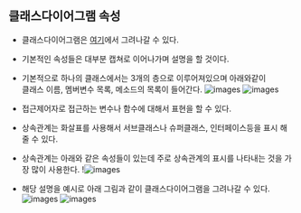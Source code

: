 ## 클래스다이어그램 속성 
  - 클래스다이어그램은 [여기](https://www.erdcloud.com/)에서 그려나갈 수 있다.   
  
  - 기본적인 속성들은 대부분 캡쳐로 이어나가며 설명을 할 것이다. 
  - 기본적으로 하나의 클래스에서는 3개의 층으로 이루어져있으며 아래와같이    
    클래스 이름, 멤버변수 목록, 메소드의 목록이 들어간다.
![images](https://media.vlpt.us/images/pneuma/post/e50d47e8-36f9-4016-bf76-31b543409acc/uml-class.png)
![images](https://media.vlpt.us/images/pneuma/post/3e0cf2e4-e092-44f7-9dd6-f98314a328e2/access-controller.png)
  - 접근제어자로 접근하는 변수나 함수에 대해서 표현을 할 수 있다. 
  - 상속관계는 화살표를 사용해서 서브클래스나 슈퍼클래스, 인터페이스등을 표시 해줄 수 있다. 
  - 상속관계는 아래와 같은 속성들이 있는데 주로 상속관계의 표시를 나타내는 것을 가장 많이 사용한다. 
!![images](https://t1.daumcdn.net/cfile/tistory/135576465051426D26)
  - 해당 설명을 예시로 아래 그림과 같이 클래스다이어그램을 그려나갈 수 있다. 
![images](https://media.vlpt.us/images/pneuma/post/0dd9f24e-3d1b-47e5-b1b0-cfaefbd833b3/uml-class-example.png)
![images](https://media.vlpt.us/images/pneuma/post/ed28869a-8876-4c86-b94c-59e99f349052/generalization-class.png)
